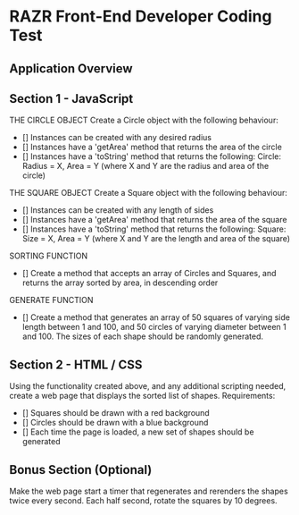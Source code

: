 RAZR Front-End Developer Coding Test
====================================

Application Overview
--------------------

Section 1 - JavaScript
----------------------
THE CIRCLE OBJECT
Create a Circle object with the following behaviour:
- [] Instances can be created with any desired radius
- [] Instances have a 'getArea' method that returns the area of the circle
- [] Instances have a 'toString' method that returns the following:
      Circle: Radius = X, Area = Y  (where X and Y are the radius and area of the circle)

THE SQUARE OBJECT
Create a Square object with the following behaviour:
- [] Instances can be created with any length of sides
- [] Instances have a 'getArea' method that returns the area of the square
- [] Instances have a 'toString' method that returns the following:
      Square:  Size = X, Area = Y  (where X and Y are the length and area of the square)

SORTING FUNCTION
- [] Create a method that accepts an array of Circles and Squares, and returns the array sorted by area, in descending order

GENERATE FUNCTION
- [] Create a method that generates an array of 50 squares of varying side length between 1 and 100, and 50 circles of varying diameter between 1 and 100. The sizes of each shape should be randomly generated.


Section 2 - HTML / CSS
----------------------
Using the functionality created above, and any additional scripting needed, create a web page that displays the sorted list of shapes.
Requirements:
- [] Squares should be drawn with a red background
- [] Circles should be drawn with a blue background
- [] Each time the page is loaded, a new set of shapes should be generated


Bonus Section (Optional)
------------------------
Make the web page start a timer that regenerates and rerenders the shapes twice every second. Each half second, rotate the squares by 10 degrees.
